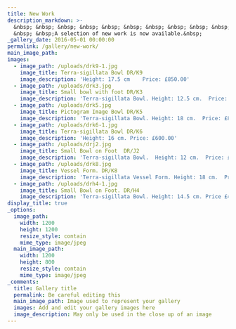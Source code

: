 ```yaml
---
title: New Work
description_markdown: >-
  &nbsp; &nbsp; &nbsp; &nbsp; &nbsp; &nbsp; &nbsp; &nbsp; &nbsp; &nbsp; &nbsp;
  &nbsp; &nbsp;A selection of new work is now available.&nbsp;
_gallery_date: 2016-05-01 00:00:00
permalink: /gallery/new-work/
main_image_path:
images:
  - image_path: /uploads/drk9-1.jpg
    image_title: Terra-sigillata Bowl DR/K9
    image_description: 'Height: 17.5 cm    Price: £850.00'
  - image_path: /uploads/drk3.jpg
    image_title: Small bowl with foot DR/K3
    image_description: 'Terra-sigillata Bowl. Height: 12.5 cm.  Price: £380.00'
  - image_path: /uploads/drk5.jpg
    image_title: Pictogram Image Bowl DR/K5
    image_description: 'Terra-sigillata Bowl. Height: 18 cm.  Price: £850.00'
  - image_path: /uploads/drk6-1.jpg
    image_title: Terra-sigillata Bowl DR/K6
    image_description: 'Height: 16 cm. Price: £600.00'
  - image_path: /uploads/drj2.jpg
    image_title: Small Bowl on Foot  DR/J2
    image_description: 'Terra-sigillata Bowl.  Height: 12 cm.  Price: £260.00'
  - image_path: /uploads/drk8.jpg
    image_title: Vessel Form. DR/K8
    image_description: 'Terra-sigillata Vessel Form. Height: 18 cm.  Price: £640.00'
  - image_path: /uploads/drh4-1.jpg
    image_title: Small Bowl on Foot. DR/H4
    image_description: 'Terra-sigillata Bowl. Height: 14.5 cm. Price £400.00'
display_title: true
_options:
  image_path:
    width: 1200
    height: 1200
    resize_style: contain
    mime_type: image/jpeg
  main_image_path:
    width: 1200
    height: 800
    resize_style: contain
    mime_type: image/jpeg
_comments:
  title: Gallery title
  permalink: Be careful editing this
  main_image_path: Image used to represent your gallery
  images: Add and edit your gallery images here
  image_description: May only be used in the close up of an image
---
```

